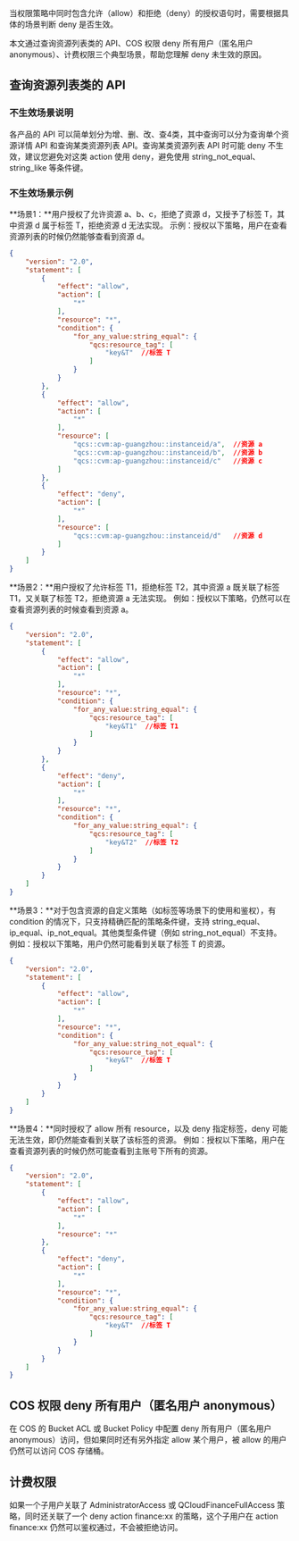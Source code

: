 当权限策略中同时包含允许（allow）和拒绝（deny）的授权语句时，需要根据具体的场景判断 deny 是否生效。

本文通过查询资源列表类的 API、COS 权限 deny 所有用户（匿名用户 anonymous）、计费权限三个典型场景，帮助您理解 deny 未生效的原因。

## 查询资源列表类的 API
###  不生效场景说明
各产品的 API 可以简单划分为增、删、改、查4类，其中查询可以分为查询单个资源详情 API 和查询某类资源列表 API。查询某类资源列表 API 时可能 deny 不生效，建议您避免对这类 action 使用 deny，避免使用 string_not_equal、string_like 等条件键。

### 不生效场景示例
**场景1：**用户授权了允许资源 a、b、c，拒绝了资源 d，又授予了标签 T，其中资源 d 属于标签 T，拒绝资源 d 无法实现。
示例：授权以下策略，用户在查看资源列表的时候仍然能够查看到资源 d。
```json
{
    "version": "2.0",
    "statement": [
        {
            "effect": "allow",
            "action": [
                "*"
            ],
            "resource": "*",
            "condition": {
                "for_any_value:string_equal": {
                    "qcs:resource_tag": [
                        "key&T"  //标签 T
                    ]
                }
            }
        },
        {
            "effect": "allow",
            "action": [
                "*"
            ],
            "resource": [
                "qcs::cvm:ap-guangzhou::instanceid/a",  //资源 a
                "qcs::cvm:ap-guangzhou::instanceid/b",  //资源 b
                "qcs::cvm:ap-guangzhou::instanceid/c"   //资源 c
            ]
        },
        {
            "effect": "deny",
            "action": [
                "*"
            ],
            "resource": [
                "qcs::cvm:ap-guangzhou::instanceid/d"   //资源 d
            ]
        }
    ]
}
```

**场景2：**用户授权了允许标签 T1，拒绝标签 T2，其中资源 a 既关联了标签 T1，又关联了标签 T2，拒绝资源 a 无法实现。
例如：授权以下策略，仍然可以在查看资源列表的时候查看到资源 a。
```json
{
    "version": "2.0",
    "statement": [
        {
            "effect": "allow",
            "action": [
                "*"
            ],
            "resource": "*",
            "condition": {
                "for_any_value:string_equal": {
                    "qcs:resource_tag": [
                        "key&T1"  //标签 T1
                    ]
                }
            }
        },
        {
            "effect": "deny",
            "action": [
                "*"
            ],
            "resource": "*",
            "condition": {
                "for_any_value:string_equal": {
                    "qcs:resource_tag": [
                        "key&T2"  //标签 T2
                    ]
                }
            }
        }
    ]
}
```

**场景3：**对于包含资源的自定义策略（如标签等场景下的使用和鉴权），有 condition 的情况下，只支持精确匹配的策略条件键，支持 string_equal、ip_equal、ip_not_equal。其他类型条件键（例如 string_not_equal）不支持。
例如：授权以下策略，用户仍然可能看到关联了标签 T 的资源。
```json
{
    "version": "2.0",
    "statement": [
        {
            "effect": "allow",
            "action": [
                "*"
            ],
            "resource": "*",
            "condition": {
                "for_any_value:string_not_equal": {
                    "qcs:resource_tag": [
                        "key&T"  //标签 T
                    ]
                }
            }
        }
    ]
}
```

**场景4：**同时授权了 allow 所有 resource，以及 deny 指定标签，deny 可能无法生效，即仍然能查看到关联了该标签的资源。
例如：授权以下策略，用户在查看资源列表的时候仍然可能查看到主账号下所有的资源。
```json
{
    "version": "2.0",
    "statement": [
        {
            "effect": "allow",
            "action": [
                "*"
            ],
            "resource": "*"
        },
        {
            "effect": "deny",
            "action": [
                "*"
            ],
            "resource": "*",
            "condition": {
                "for_any_value:string_equal": {
                    "qcs:resource_tag": [
                        "key&T"  //标签 T
                    ]
                }
            }
        }
    ]
}
```

## COS 权限 deny 所有用户（匿名用户 anonymous）
在 COS 的 Bucket ACL 或 Bucket Policy 中配置 deny 所有用户（匿名用户 anonymous）访问，但如果同时还有另外指定 allow 某个用户，被 allow 的用户仍然可以访问 COS 存储桶。

## 计费权限
如果一个子用户关联了 AdministratorAccess 或 QCloudFinanceFullAccess 策略，同时还关联了一个 deny action finance:xx 的策略，这个子用户在 action finance:xx 仍然可以鉴权通过，不会被拒绝访问。

